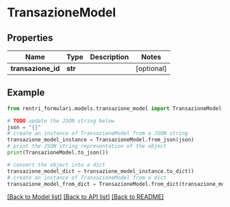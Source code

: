 # TransazioneModel


## Properties

Name | Type | Description | Notes
------------ | ------------- | ------------- | -------------
**transazione_id** | **str** |  | [optional] 

## Example

```python
from rentri_formulari.models.transazione_model import TransazioneModel

# TODO update the JSON string below
json = "{}"
# create an instance of TransazioneModel from a JSON string
transazione_model_instance = TransazioneModel.from_json(json)
# print the JSON string representation of the object
print(TransazioneModel.to_json())

# convert the object into a dict
transazione_model_dict = transazione_model_instance.to_dict()
# create an instance of TransazioneModel from a dict
transazione_model_from_dict = TransazioneModel.from_dict(transazione_model_dict)
```
[[Back to Model list]](../README.md#documentation-for-models) [[Back to API list]](../README.md#documentation-for-api-endpoints) [[Back to README]](../README.md)


